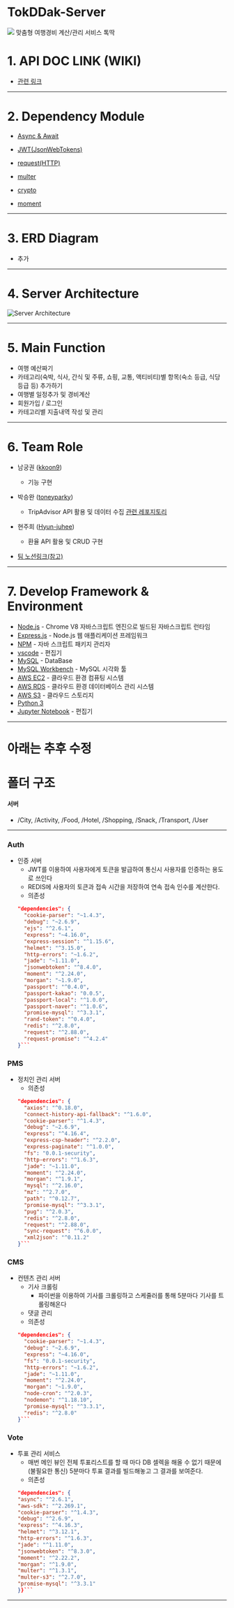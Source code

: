 # TokDDak-Server  

![](./image/tokddak_logo.jpeg)
맞춤형 여행경비 계산/관리 서비스 톡딱

# 1. API DOC LINK (WIKI)  
* [관련 링크](https://github.com/TokDDak/TokDDak-Server/wiki) 

---

# 2. Dependency Module  

* [Async & Await](https://www.npmjs.com/package/async)

* [JWT(JsonWebTokens)](https://www.npmjs.com/package/jsonwebtoken)

* [request(HTTP)](https://www.npmjs.com/package/request)

* [multer](https://www.npmjs.com/package/multer)

* [crypto](https://www.npmjs.com/package/create-hash)

* [moment](https://www.npmjs.com/package/moment)

---

# 3. ERD Diagram  

* 추가 

---

# 4. Server Architecture  

![Server Architecture](./image/server-architecture2.jpeg)

---

# 5. Main Function  

* 여행 예산짜기
* 카테고리(숙박, 식사, 간식 및 주류, 쇼핑, 교통, 액티비티)별 항목(숙소 등급, 식당 등급 등) 추가하기
* 여행별 일정추가 및 경비계산
* 회원가입 / 로그인 
* 카테고리별 지출내역 작성 및 관리  

---


# 6. Team Role  
* 남궁권 ([kkoon9](https://github.com/kkoon9))  
  * 기능 구현
* 박승완 ([toneyparky](https://github.com/toneyparky))  
  * TripAdvisor API 활용 및 데이터 수집 [관련 레포지토리](https://github.com/TokDDak/TokDDak-DB-Crawler)
* 현주희 ([Hyun-juhee](https://github.com/Hyun-juhee))  
  * 환율 API 활용 및 CRUD 구현 
  
* [팀 노션링크(참고)](https://www.notion.so/toneyparky/8fe9b76a98ba45f19e15eed43731b887?v=2d845e1c03b94399baad67c270ac2069)
---

# 7. Develop Framework & Environment

* [Node.js](https://nodejs.org/ko/) - Chrome V8 자바스크립트 엔진으로 빌드된 자바스크립트 런타임
* [Express.js](http://expressjs.com/ko/) - Node.js 웹 애플리케이션 프레임워크
* [NPM](https://rometools.github.io/rome/) - 자바 스크립트 패키지 관리자
* [vscode](https://code.visualstudio.com/) - 편집기
* [MySQL](https://www.mysql.com/) - DataBase
* [MySQL Workbench](https://www.mysql.com/products/workbench/) - MySQL 시각화 툴
* [AWS EC2](https://aws.amazon.com/ko/ec2/?sc_channel=PS&sc_campaign=acquisition_KR&sc_publisher=google&sc_medium=english_ec2_b&sc_content=ec2_e&sc_detail=aws%20ec2&sc_category=ec2&sc_segment=177228231544&sc_matchtype=e&sc_country=KR&s_kwcid=AL!4422!3!177228231544!e!!g!!aws%20ec2&ef_id=WkRozwAAAnO-lPWy:20180412120123:s) - 클라우드 환경 컴퓨팅 시스템
* [AWS RDS](https://aws.amazon.com/ko/rds/) - 클라우드 환경 데이터베이스 관리 시스템
* [AWS S3](https://aws.amazon.com/ko/s3/) - 클라우드 스토리지
* [Python 3](https://www.python.org/)
* [Jupyter Notebook](https://jupyter.org/) - 편집기


---

# 아래는 추후 수정 



# 폴더 구조

#### 서버

* /City, /Activity, /Food, /Hotel, /Shopping, /Snack, /Transport, /User

---



### Auth
* 인증 서버
  * JWT를 이용하여 사용자에게 토큰을 발급하여 통신시 사용자를 인증하는 용도로 쓰인다
  * REDIS에 사용자의 토큰과 접속 시간을 저장하여 연속 접속 인수를 계산한다.
  * 의존성
  ```json
  "dependencies": {
    "cookie-parser": "~1.4.3",
    "debug": "~2.6.9",
    "ejs": "^2.6.1",
    "express": "~4.16.0",
    "express-session": "^1.15.6",
    "helmet": "^3.15.0",
    "http-errors": "~1.6.2",
    "jade": "~1.11.0",
    "jsonwebtoken": "^8.4.0",
    "moment": "^2.24.0",
    "morgan": "~1.9.0",
    "passport": "^0.4.0",
    "passport-kakao": "0.0.5",
    "passport-local": "^1.0.0",
    "passport-naver": "^1.0.6",
    "promise-mysql": "^3.3.1",
    "rand-token": "^0.4.0",
    "redis": "^2.8.0",
    "request": "^2.88.0",
    "request-promise": "^4.2.4"
  }```
  ```

### PMS
* 정치인 관리 서버
  * 의존성
  ```json
  "dependencies": {
    "axios": "^0.18.0",
    "connect-history-api-fallback": "^1.6.0",
    "cookie-parser": "^1.4.3",
    "debug": "~2.6.9",
    "express": "^4.16.4",
    "express-csp-header": "^2.2.0",
    "express-paginate": "^1.0.0",
    "fs": "0.0.1-security",
    "http-errors": "^1.6.3",
    "jade": "~1.11.0",
    "moment": "^2.24.0",
    "morgan": "^1.9.1",
    "mysql": "^2.16.0",
    "mz": "^2.7.0",
    "path": "^0.12.7",
    "promise-mysql": "^3.3.1",
    "pug": "^2.0.3",
    "redis": "^2.8.0",
    "request": "^2.88.0",
    "sync-request": "^6.0.0",
    "xml2json": "^0.11.2"
  }``` 
  ```

### CMS
* 컨텐츠 관리 서버
  * 기사 크롤링
    * 파이썬을 이용하여 기사를 크롤링하고 스케줄러를 통해 5분마다 기사를 트롤링해온다
  * 댓글 관리
  * 의존성
  ```json
  "dependencies": {
    "cookie-parser": "~1.4.3",
    "debug": "~2.6.9",
    "express": "~4.16.0",
    "fs": "0.0.1-security",
    "http-errors": "~1.6.2",
    "jade": "~1.11.0",
    "moment": "^2.24.0",
    "morgan": "~1.9.0",
    "node-cron": "^2.0.3",
    "nodemon": "^1.18.10",
    "promise-mysql": "^3.3.1",
    "redis": "^2.8.0"
  }```
  ```


### Vote
* 투표 관리 서비스
  * 매번 메인 뷰인 전체 투표리스트를 할 때 마다 DB 셀렉을 해올 수 없기 때문에(불필요한 통신) 5분마다 투표 결과를 빌드해놓고 그 결과를 보여준다.
  * 의존성
  ```json
  "dependencies": {
  "async": "^2.6.1",
  "aws-sdk": "^2.269.1",
  "cookie-parser": "^1.4.3",
  "debug": "^2.6.9",
  "express": "^4.16.3",
  "helmet": "^3.12.1",
  "http-errors": "^1.6.3",
  "jade": "^1.11.0",
  "jsonwebtoken": "^8.3.0",
  "moment": "^2.22.2",
  "morgan": "^1.9.0",
  "multer": "^1.3.1",
  "multer-s3": "^2.7.0",
  "promise-mysql": "^3.3.1"
  }}``` 
  ```

---
